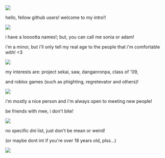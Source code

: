 ![](https://files.catbox.moe/hjy3tk.webp)

hello, fellow github users! welcome to my intro!! 

![](https://files.catbox.moe/dw3lvl.gif)

i have a looootta names!; but, you can call me sonia or adam!

i'm a minor, but i'll only tell my real age to the people that i'm comfortable with! <3

![](https://i.postimg.cc/Ghj56cdC/image-2024-05-24-125916004.png)

my interests are:
project sekai, saw, danganronpa, class of '09,

and roblox games (such as phighting, regretevator and others)!

![](https://files.catbox.moe/ox610f.gif)

i'm mostly a nice person and i'm always open to meeting new people!

be friends with mee, i don't bite!

![](https://i.postimg.cc/Ghj56cdC/image-2024-05-24-125916004.png)

no specific dni list, just don't be mean or weird!

(or maybe dont int if you're over 18 years old, plss...)

![](https://files.catbox.moe/hjy3tk.webp)
